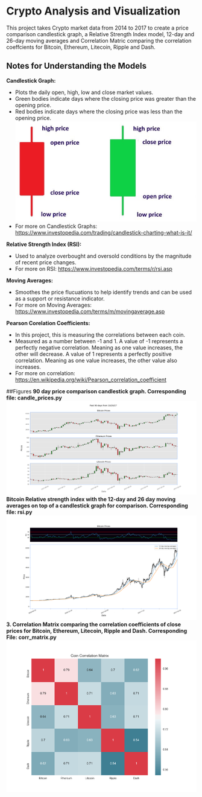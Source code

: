 # Crypto Analysis and Visualization 

This project takes Crypto market data from 2014 to 2017 to create a price comparison candlestick graph, a Relative Strength Index model, 12-day and 26-day moving averages and Correlation Matric comparing the correlation coeffcients for Bitcoin, Ethereum, Litecoin, Ripple and Dash.

## Notes for Understanding the Models
**Candlestick Graph:** <br>
* Plots the daily open, high, low and close market values.
* Green bodies indicate days where the closing price was greater than the opening price. 
* Red bodies indicate days where the closing price was less than the opening price. 
![candlestick example](https://github.com/jvanicek/crypto-analysis/blob/development/images/candlestick_components.jpg)<br> 
* For more on Candlestick Graphs: https://www.investopedia.com/trading/candlestick-charting-what-is-it/

**Relative Strength Index (RSI):**<br>
* Used to analyze overbought and oversold conditions by the magnitude of recent price changes. <br>
* For more on RSI: https://www.investopedia.com/terms/r/rsi.asp

**Moving Averages:**<br>
* Smoothes the price flucuations to help identify trends and can be used as a support or resistance indicator.<br>
* For more on Moving Averages: https://www.investopedia.com/terms/m/movingaverage.asp

**Pearson Corelation Coefficients:**<br>
* In this project, this is measuring the correlations between each coin.
* Measured as a number between -1 and 1. A value of -1 represents a perfectly negative correlation. Meaning as one value increases, the other will decrease. A value of 1 represents a perfectly positive correlation. Meaning as one value increases, the other value also increases. <br>
* For more on correlation: https://en.wikipedia.org/wiki/Pearson_correlation_coefficient

##Figures
**90 day price comparison candlestick graph. Corresponding file: candle_prices.py**<br>
![90day candlestick](https://github.com/jvanicek/crypto-analysis/blob/development/images/price_compare_90day.png)<br>
**Bitcoin Relative strength index with the 12-day and 26 day moving averages on top of a candlestick graph for comparison. Corresponding file: rsi.py**<br>
![rsi/simple moving averages](https://github.com/jvanicek/crypto-analysis/blob/development/images/rsi_sma.png)<br>
**3.    Correlation Matrix comparing the correlation coefficients of close prices for Bitcoin, Ethereum, Litecoin, Ripple and Dash. Corresponding File: corr_matrix.py**
![Correlation Matrix](https://github.com/jvanicek/crypto-analysis/blob/development/images/corr_matrix.png)